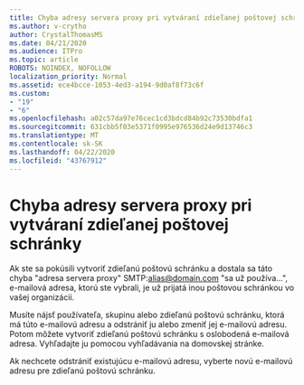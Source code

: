 ```yaml
---
title: Chyba adresy servera proxy pri vytváraní zdieľanej poštovej schránky
ms.author: v-crytho
author: CrystalThomasMS
ms.date: 04/21/2020
ms.audience: ITPro
ms.topic: article
ROBOTS: NOINDEX, NOFOLLOW
localization_priority: Normal
ms.assetid: ece4bcce-1053-4ed3-a194-9d0af8f73c6f
ms.custom:
- "19"
- "6"
ms.openlocfilehash: a02c57da97e76cec1cd3bdcd84b92c73530bdfa1
ms.sourcegitcommit: 631cbb5f03e5371f0995e976536d24e9d13746c3
ms.translationtype: MT
ms.contentlocale: sk-SK
ms.lasthandoff: 04/22/2020
ms.locfileid: "43767912"
---
```

# <a name="proxy-address-error-while-creating-a-shared-mailbox"></a>Chyba adresy servera proxy pri vytváraní zdieľanej poštovej schránky

Ak ste sa pokúsili vytvoriť zdieľanú poštovú schránku a dostala sa táto chyba "adresa servera proxy" SMTP:alias@domain.com "sa už používa...", e-mailová adresa, ktorú ste vybrali, je už prijatá inou poštovou schránkou vo vašej organizácii.
  
Musíte nájsť používateľa, skupinu alebo zdieľanú poštovú schránku, ktorá má túto e-mailovú adresu a odstrániť ju alebo zmeniť jej e-mailovú adresu. Potom môžete vytvoriť zdieľanú poštovú schránku s oslobodená e-mailová adresa. Vyhľadajte ju pomocou vyhľadávania na domovskej stránke.
  
Ak nechcete odstrániť existujúcu e-mailovú adresu, vyberte novú e-mailovú adresu pre zdieľanú poštovú schránku.
  